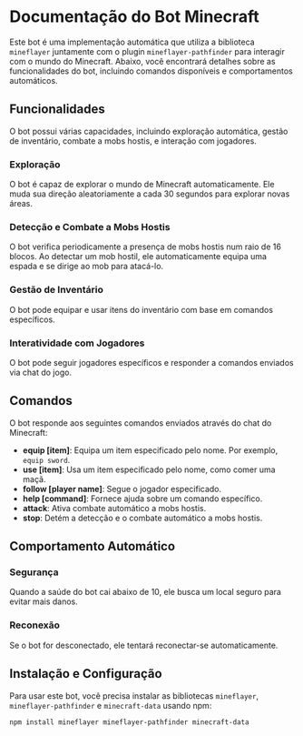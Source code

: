 # Documentação do Bot Minecraft

Este bot é uma implementação automática que utiliza a biblioteca `mineflayer` juntamente com o plugin `mineflayer-pathfinder` para interagir com o mundo do Minecraft. Abaixo, você encontrará detalhes sobre as funcionalidades do bot, incluindo comandos disponíveis e comportamentos automáticos.

## Funcionalidades

O bot possui várias capacidades, incluindo exploração automática, gestão de inventário, combate a mobs hostis, e interação com jogadores.

### Exploração

O bot é capaz de explorar o mundo de Minecraft automaticamente. Ele muda sua direção aleatoriamente a cada 30 segundos para explorar novas áreas.

### Detecção e Combate a Mobs Hostis

O bot verifica periodicamente a presença de mobs hostis num raio de 16 blocos. Ao detectar um mob hostil, ele automaticamente equipa uma espada e se dirige ao mob para atacá-lo.

### Gestão de Inventário

O bot pode equipar e usar itens do inventário com base em comandos específicos.

### Interatividade com Jogadores

O bot pode seguir jogadores específicos e responder a comandos enviados via chat do jogo.

## Comandos

O bot responde aos seguintes comandos enviados através do chat do Minecraft:

- **equip [item]**: Equipa um item especificado pelo nome. Por exemplo, `equip sword`.
- **use [item]**: Usa um item especificado pelo nome, como comer uma maçã.
- **follow [player name]**: Segue o jogador especificado.
- **help [command]**: Fornece ajuda sobre um comando específico.
- **attack**: Ativa combate automático a mobs hostis.
- **stop**: Detém a detecção e o combate automático a mobs hostis.

## Comportamento Automático

### Segurança

Quando a saúde do bot cai abaixo de 10, ele busca um local seguro para evitar mais danos.

### Reconexão

Se o bot for desconectado, ele tentará reconectar-se automaticamente.

## Instalação e Configuração

Para usar este bot, você precisa instalar as bibliotecas `mineflayer`, `mineflayer-pathfinder` e `minecraft-data` usando npm:

```bash
npm install mineflayer mineflayer-pathfinder minecraft-data
